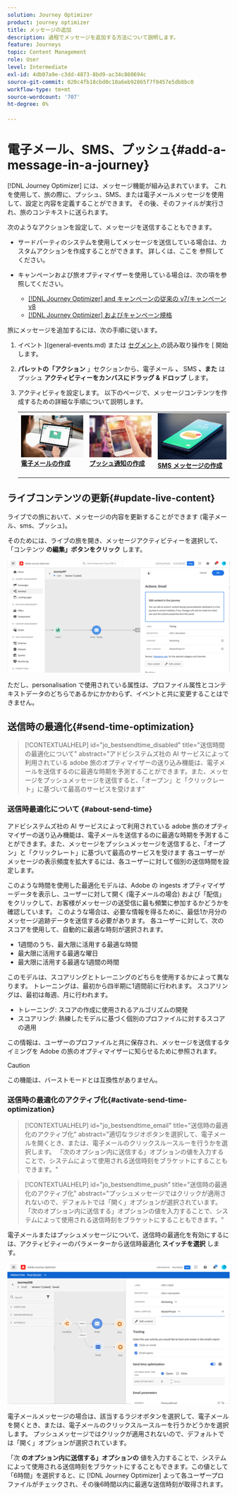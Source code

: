 ```yaml
---
solution: Journey Optimizer
product: journey optimizer
title: メッセージの追加
description: 過程でメッセージを追加する方法について説明します。
feature: Journeys
topic: Content Management
role: User
level: Intermediate
exl-id: 4db07a9e-c3dd-4873-8bd9-ac34c860694c
source-git-commit: 020c4fb18cbd0c10a6eb92865f7f0457e5db8bc0
workflow-type: tm+mt
source-wordcount: '707'
ht-degree: 0%

---
```


# 電子メール、SMS、プッシュ{#add-a-message-in-a-journey}

[!DNL Journey Optimizer] には、メッセージ機能が組み込まれています。 これを使用して、旅の際に、プッシュ、SMS、または電子メールメッセージを使用して、設定と内容を定義することができます。 その後、そのファイルが実行され、旅のコンテキストに送られます。

次のようなアクションを設定して、メッセージを送信することもできます。

* サードパーティのシステムを使用してメッセージを送信している場合は、カスタムアクションを作成することができます。 詳しくは、ここを [ ](../action/action.md) 参照してください。

* キャンペーンおよび旅オプティマイザーを使用している場合は、次の項を参照してください。

   * [[!DNL Journey Optimizer] and キャンペーンの従来の v7/キャンペーン v8](../action/acc-action.md)
   * [[!DNL Journey Optimizer] およびキャンペーン規格](../action/acs-action.md)

旅にメッセージを追加するには、次の手順に従います。

1. イベント ](general-events.md) または [ セグメント ](read-segment.md) の読み取り操作を [ 開始します。

1. **パレットの「アクション** 」セクションから、電子メール **、** SMS **、また** はプッシュ **アクティビティーをカンバスにドラッグ &amp; ドロップ** します。

1. アクティビティを設定します。 以下のページで、メッセージコンテンツを作成するための詳細な手順について説明します。

   <table style="table-layout:fixed">
   <tr style="border: 0;">
   <td>
   <a href="../email/create-email.md">
   <img alt="招き" src="../assets/do-not-localize/email.jpg">
   </a>
   <div><a href="../email/create-email.md"><strong>電子メールの作成</strong>
   </div>
   <p>
   </td>
   <td>
   <a href="../push/create-push.md">
   <img alt="ときどき" src="../assets/do-not-localize/push.jpg">
   </a>
   <div>
   <a href="../push/create-push.md"><strong>プッシュ通知の作成<strong></a>
   </div>
   <p>
   </td>
   <td>
   <a href="../sms/create-sms.md">
   <img alt="検証" src="../assets/do-not-localize/sms.jpg">
   </a>
   <div>
   <a href="../sms/create-sms.md"><strong>SMS メッセージの作成</strong></a>
   </div>
   <p>
   </td>
   </tr>
   </table>

## ライブコンテンツの更新{#update-live-content}

ライブでの旅において、メッセージの内容を更新することができます (電子メール、sms、プッシュ)。

そのためには、ライブの旅を開き、メッセージアクティビティーを選択して、「コンテンツ **の編集」ボタンをクリック** します。

![](assets/add-a-message2.png)

ただし、personalisation で使用されている属性は、プロファイル属性とコンテキストデータのどちらであるかにかかわらず、イベントと共に変更することはできません。

## 送信時の最適化{#send-time-optimization}

>[!CONTEXTUALHELP]
>id="jo_bestsendtime_disabled"
>title="送信時間の最適化について"
>abstract="アドビシステムズ社の AI サービスによって利用されている adobe 旅のオプティマイザーの送り込み機能は、電子メールを送信するのに最適な時期を予測することができます。また、メッセージをプッシュメッセージを送信すると、「オープン」と「クリックレート」に基づいて最高のサービスを受けます"

### 送信時最適化について {#about-send-time}

アドビシステムズ社の AI サービスによって利用されている adobe 旅のオプティマイザーの送り込み機能は、電子メールを送信するのに最適な時期を予測することができます。また、メッセージをプッシュメッセージを送信すると、「オープン」と「クリックレート」に基づいて最高のサービスを受けます 各ユーザーがメッセージの表示頻度を拡大するには、各ユーザーに対して個別の送信時間を設定します。

このような時間を使用した最適化モデルは、Adobe の ingests オプティマイザーデータを表示し、ユーザーに対して開く (電子メールの場合) および「配信」をクリックして、お客様がメッセージの送受信に最も頻繁に参加するかどうかを確認しています。 このような場合は、必要な情報を得るために、最低1か月分のメッセージ追跡データを送信する必要があります。 各ユーザーに対して、次のスコアを使用して、自動的に最適な時刻が選択されます。

* 1週間のうち、最大限に活用する最適な時間
* 最大限に活用する最適な曜日
* 最大限に活用する最適な1週間の時間

このモデルは、スコアリングとトレーニングのどちらを使用するかによって異なります。 トレーニングは、最初から四半期に1週間前に行われます。 スコアリングは、最初は毎週、月に行われます。

* トレーニング: スコアの作成に使用されるアルゴリズムの開発
* スコアリング: 熟練したモデルに基づく個別のプロファイルに対するスコアの適用

この情報は、ユーザーのプロファイルと共に保存され、メッセージを送信するタイミングを Adobe の旅のオプティマイザーに知らせるために参照されます。

>[!CAUTION]
>
>この機能は、バーストモードとは互換性がありません。

### 送信時の最適化のアクティブ化{#activate-send-time-optimization}

>[!CONTEXTUALHELP]
>id="jo_bestsendtime_email"
>title="送信時の最適化のアクティブ化"
>abstract="適切なラジオボタンを選択して、電子メールを開くとき、または、電子メールのクリックスルースルーを行うかを選択します。 「次のオプション内に送信する」オプションの値を入力することで、システムによって使用される送信時刻をブラケットにすることもできます。"

>[!CONTEXTUALHELP]
>id="jo_bestsendtime_push"
>title="送信時の最適化のアクティブ化"
>abstract="プッシュメッセージではクリックが適用されないので、デフォルトでは「開く」オプションが選択されています。 「次のオプション内に送信する」オプションの値を入力することで、システムによって使用される送信時刻をブラケットにすることもできます。"

電子メールまたはプッシュメッセージについて、送信時の最適化を有効にするには、アクティビティーのパラメーターから送信時最適化 **スイッチを選択** します。

![](../building-journeys/assets/jo-message5.png)

電子メールメッセージの場合は、該当するラジオボタンを選択して、電子メールを開くとき、または、電子メールのクリックスルースルーを行うかどうかを選択します。 プッシュメッセージではクリックが適用されないので、デフォルトでは「開く」オプションが選択されています。

「次 **のオプション内に送信する」オプションの** 値を入力することで、システムによって使用される送信時刻をブラケットにすることもできます。この値として「6時間」を選択すると、に [!DNL Journey Optimizer] よって各ユーザープロファイルがチェックされ、その後6時間以内に最適な送信時刻が取得されます。
